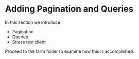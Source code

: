 # Adding Pagination and Queries

In this section we introduce:

* Pagination
* Queries
* Stress test client

Proceed to the farm folder to examine how this is accomplished.
